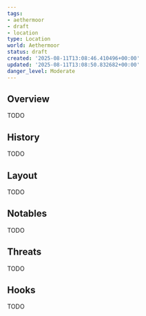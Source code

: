 ```yaml
---
tags:
- aethermoor
- draft
- location
type: Location
world: Aethermoor
status: draft
created: '2025-08-11T13:08:46.410496+00:00'
updated: '2025-08-11T13:08:50.832682+00:00'
danger_level: Moderate
---
```



## Overview

TODO
## History

TODO
## Layout

TODO
## Notables

TODO
## Threats

TODO
## Hooks

TODO
